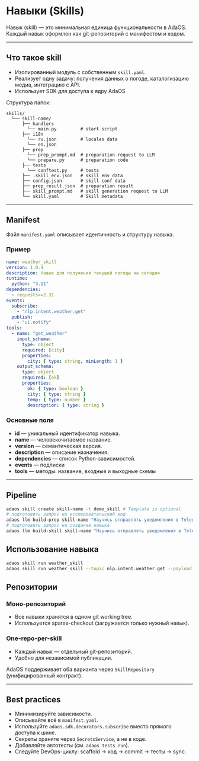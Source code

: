 # Навыки (Skills)

Навык (skill) — это минимальная единица функциональности в AdaOS.  
Каждый навык оформлен как git-репозиторий с манифестом и кодом.

---

## Что такое skill

- Изолированный модуль с собственным `skill.yaml`.  
- Реализует одну задачу: получения данных о погоде, каталогизацию медиа, интеграцию с API.  
- Использует SDK для доступа к ядру AdaOS

Структура папок:  

```text
skills/
  └── skill-name/
      ├── handlers
        └── main.py         # start script
      ├── i18n
        └── ru.json         # locales data
        └── en.json
      ├── prep
        └── prep_prompt.md  # preparation request to LLM
        └── prepare.py      # preparation code
      ├── tests
        └── conftest.py     # tests
      ├── .skill_env.json   # skill env data
      ├── config.json       # skill conf data
      ├── prep_result.json  # preparation result
      ├── skill_prompt.md   # skill generation request to LLM
      └── skill.yaml        # Skill metadata
````

---

## Manifest

Файл `manifest.yaml` описывает идентичность и структуру навыка.

### Пример

```yaml
name: weather_skill
version: 1.0.4
description: Навык для получения текущей погоды на сегодня
runtime:
  python: "3.11"
dependencies:
  - requests>=2.31
events:
  subscribe:
    - "nlp.intent.weather.get"
  publish:
    - "ui.notify"
tools:
  - name: "get_weather"
    input_schema:
      type: object
      required: [city]
      properties:
        city: { type: string, minLength: 1 }
    output_schema:
      type: object
      required: [ok]
      properties:
        ok: { type: boolean }
        city: { type: string }
        temp: { type: number }
        description: { type: string }
```

### Основные поля

- **id** — уникальный идентификатор навыка.
- **name** — человекочитаемое название.
- **version** — семантическая версия.
- **description** — описание назначения.
- **dependencies** — список Python-зависимостей.
- **events** — подписки
- **tools** — методы: название, входные и выходные схемы

---

## Pipeline

```bash
adaos skill create skill-name -t demo_skill # Template is optional
# подготовить запрос на исследовательский код
adaos llm build-prep skill-name "Научись отправлять уведомления в Telegram через Bot API при получении события"
# подготовить запрос на создание навыка
adaos llm build-skill skill-name "Научись отправлять уведомления в Telegram через Bot API при получении события"

```

## Использование навыка

```bash
adaos skill run weather_skill
adaos skill run weather_skill --topic nlp.intent.weather.get --payload '{"city": "Berlin"}'
```

## Репозитории

### Моно-репозиторий

- Все навыки хранятся в одном git working tree.
- Используется sparse-checkout (загружается только нужный навык).

### One-repo-per-skill

- Каждый навык — отдельный git-репозиторий.
- Удобно для независимой публикации.

AdaOS поддерживает оба варианта через `SkillRepository` (унифицированный контракт).

---

## Best practices

- Минимизируйте зависимости.
- Описывайте всё в `manifest.yaml`.
- Используйте `adaos.sdk.decorators.subscribe` вместо прямого доступа к шине.
- Секреты храните через `SecretsService`, а не в коде.
- Добавляйте автотесты (см. `adaos tests run`).
- Следуйте DevOps-циклу: scaffold → код → commit → тесты → sync.
